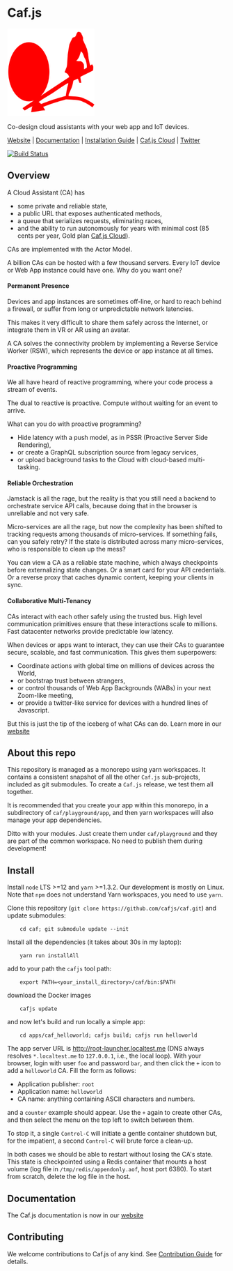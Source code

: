 # Caf.js

<a href="https://www.cafjslabs.com"><img src="https://raw.githubusercontent.com/cafjs/caf/master/assets/logosquare.svg?sanitize=true" alt="Caf.js" width="200"></a>

Co-design cloud assistants with your web app and IoT devices.

[Website](http://www.cafjslabs.com) |
[Documentation](https://www.cafjslabs.com/docs/documentation) |
[Installation Guide](https://www.cafjslabs.com/docs/documentation#install) |
[Caf.js Cloud](https://root-launcher.cafjs.com) |
[Twitter](https://twitter.com/cafjs)


[![Build Status](https://github.com/cafjs/caf/actions/workflows/push.yml/badge.svg)](https://github.com/cafjs/caf/actions/workflows/push.yml)

## Overview

A Cloud Assistant (CA) has

* some private and reliable state,
* a public URL that exposes authenticated methods,
* a queue that serializes requests, eliminating races,
* and the ability to run autonomously for years with minimal cost (85 cents per year, Gold plan [Caf.js Cloud](https://www.cafjslabs.com/hosting)).

CAs are implemented with the Actor Model.

A billion CAs can be hosted with a few thousand servers. Every IoT device or Web App instance could have one. Why do you want one?

#### Permanent Presence

Devices and app instances are sometimes off-line, or hard to reach behind a firewall, or suffer from long or unpredictable network latencies.

This makes it very difficult to share them safely across the Internet, or integrate them in VR or AR using an avatar.

A CA solves the connectivity problem by implementing a Reverse Service Worker (RSW), which represents the device or app instance at all times.

#### Proactive Programming

We all have heard of reactive programming, where your code process a stream of events.

The dual to reactive is proactive. Compute without waiting for an event to arrive.

What can you do with proactive programming?

* Hide latency with a push model, as in PSSR (Proactive Server Side Rendering),
* or create a GraphQL subscription source from legacy services,
* or upload background tasks to the Cloud with cloud-based multi-tasking.

#### Reliable Orchestration

Jamstack is all the rage, but the reality is that you still need a backend to orchestrate service API calls, because doing that in the browser is unreliable and not very safe.

Micro-services are all the rage, but now the complexity has been shifted to tracking requests among thousands of micro-services. If something fails, can you safely retry? If the state is distributed across many micro-services, who is responsible to clean up the mess?

You can view a CA as a reliable state machine, which always checkpoints before externalizing state changes. Or a smart card for your API credentials. Or a reverse proxy that caches dynamic content, keeping your clients in sync.

#### Collaborative Multi-Tenancy

CAs interact with each other safely using the trusted bus. High level communication primitives ensure that these interactions scale to millions. Fast datacenter networks provide predictable low latency.

When devices or apps want to interact, they can use their CAs to guarantee secure, scalable, and fast communication. This gives them superpowers:

* Coordinate actions with global time on millions of devices across the World,
* or bootstrap trust between strangers,
* or control thousands of Web App Backgrounds (WABs) in your next Zoom-like meeting,
* or provide a twitter-like service for devices with a hundred lines of Javascript.


But this is just the tip of the iceberg of what CAs can do. Learn more in our [website](https://www.cafjslabs.com)


## About this repo

This repository is managed as a monorepo using yarn workspaces. It contains a consistent snapshot of all the other `Caf.js` sub-projects, included as git submodules. To create a `Caf.js` release, we test them all together.

It is recommended that you create your app within this monorepo, in a subdirectory of `caf/playground/app`, and then yarn workspaces will also manage your app dependencies.

Ditto with your modules. Just create them under `caf/playground` and they are part of the common workspace. No need to publish them during development!

## Install

Install `node` LTS >=12 and `yarn` >=1.3.2. Our development is mostly on Linux. Note that `npm` does not understand Yarn workspaces, you need to use `yarn`.

Clone this repository (`git clone https://github.com/cafjs/caf.git`) and update submodules:
```
    cd caf; git submodule update --init
```
Install all the dependencies (it takes about 30s in my laptop):
```
    yarn run installAll
```
add to your path the `cafjs` tool path:
```
    export PATH=<your_install_directory>/caf/bin:$PATH
```
download the Docker images
```
    cafjs update
```
and now let's build and run locally a simple app:
```
    cd apps/caf_helloworld; cafjs build; cafjs run helloworld
```

The app server URL is http://root-launcher.localtest.me (DNS always resolves `*.localtest.me` to `127.0.0.1`, i.e., the local loop). With your browser, login with user `foo` and password `bar`, and then click the `+` icon to add a `helloworld` CA. Fill the form as follows:

* Application publisher: `root`
* Application name: `helloworld`
* CA name: anything containing ASCII characters and numbers.

and a `counter` example should appear. Use the `+` again to create other CAs, and then select the menu on the top left to switch between them.

To stop it, a single `Control-C` will initiate a gentle container shutdown but, for the impatient, a second `Control-C` will brute force a clean-up.

In both cases we should be able to restart without losing the CA's state. This state is checkpointed using a Redis container that mounts a host volume (log file in `/tmp/redis/appendonly.aof`, host port 6380). To start from scratch, delete the log file in the host.

## Documentation

The Caf.js documentation is now in our  [website](https://www.cafjslabs.com/docs/documentation)


## Contributing

We welcome contributions to Caf.js of any kind. See [Contribution Guide](CONTRIBUTING.md) for details.
